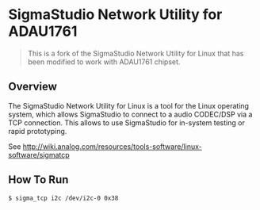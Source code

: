 # SigmaStudio Network Utility for ADAU1761

> This is a fork of the SigmaStudio Network Utility for Linux that has been modified to work with ADAU1761 chipset.

## Overview
The SigmaStudio Network Utility for Linux is a tool for the Linux operating system, which allows SigmaStudio to connect to a audio CODEC/DSP via a TCP connection. This allows to use SigmaStudio for in-system testing or rapid prototyping.

See http://wiki.analog.com/resources/tools-software/linux-software/sigmatcp

## How To Run
```shell
$ sigma_tcp i2c /dev/i2c-0 0x38
```
